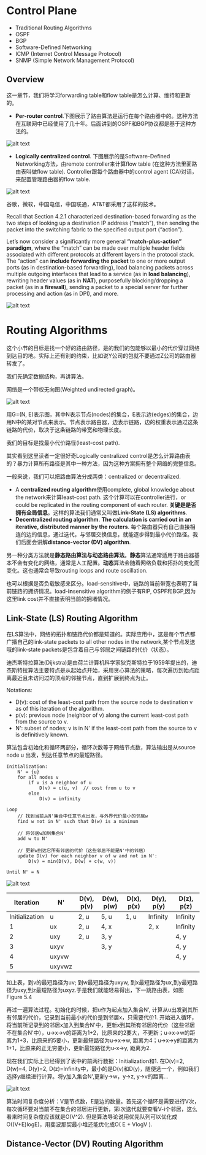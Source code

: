# Control Plane
- Traditional Routing Algorithms
- OSPF 
- BGP
- Software-Defined Networking
- ICMP (Internet Control Message Protocol)
- SNMP (Simple Network Management Protocol)

## Overview
这一章节，我们将学习forwarding table和flow table是怎么计算、维持和更新的。

- **Per-router control**.下图展示了路由算法是运行在每个路由器中的。这种方法在互联网中已经使用了几十年。后面讲到的OSPF和BGP协议都是基于这种方法的。

![alt text](./images/per-router-control.png)

- **Logically centralized control**. 下图展示的是Software-Defined Networking方法，由remote controller来计算flow table (在这种方法里面路由表叫做flow table). Controller跟每个路由器中的control agent (CA)对话，来配置管理路由器的flow table.

![alt text](./images/logically-centralized-control.png)

谷歌，微软，中国电信，中国联通，AT&T都采用了这样的技术。

Recall that Section 4.2.1 characterized destination-based forwarding as the two steps of looking up a destination IP address (“match”), then sending the packet into the switching fabric to the specified output port (“action”). 

Let’s now consider a significantly more general **“match-plus-action” paradigm**, where the “match” can be made over multiple header fields associated with different protocols at different layers in the protocol stack. The “action” can **include forwarding the packet** to one or more output ports (as in destination-based forwarding), load balancing packets across multiple outgoing interfaces that lead to a service (as in **load balancing**), rewriting header values (as in **NAT**), purposefully blocking/dropping a packet (as in a **firewall**), sending a packet to a special server for further processing and action (as in DPI), and more.

![alt text](./images/generalized-forwarding.png)

# Routing Algorithms
这个小节的目标是找一个好的路由路径，是的我们的包能够以最小的代价穿过网络到达目的地。实际上还有别的约束，比如说Y公司的包就不要通过Z公司的路由器转发了。

我们先确定数据结构，再讲算法。

网络是一个带权无向图(Weighted undirected graph)。

![alt text](./images/abstract-graph-model-of-a-computer-network.png)

用G=(N, E)表示图，其中N表示节点(nodes)的集合，E表示边(edges)的集合，边用N中的某对节点来表示。节点表示路由器，边表示链路，边的权重表示通过这条链路的代价，取决于这条链路的带宽和物理长度。

我们的目标是找最小代价路径(least-cost path). 

其实看到这里读者一定很好奇Logically centralized control是怎么计算路由表的？暴力计算所有路径是其中一种方法，因为这种方案拥有整个网络的完整信息。

一般来说，我们可以把路由算法分成两类：centralized or decentralized.

- A **centralized routing algorithm**使用complete, global knowledge about the network来计算least-cost path. 这个计算可以在controller进行，or could be replicated in the routing component of each router. **关键是是否拥有全局信息**。这样的算法我们通常又叫做**Link-State (LS) algorithms**.
- **Decentralized routing algorithm**. **The calculation is carried out in an iterative, distributed manner by the routers**. 每个路由器只有自己直接相连的边的信息，通过迭代，与邻居交换信息，就能逐步得到最小代价路径。我们后面会讲解**distance-vector (DV) algorithm**.

另一种分类方法就是**静态路由算法与动态路由算法**。**静态**算法通常适用于路由器基本不会有变化的网络，通常是人工配置。**动态**算法会随着网络负载和拓扑的变化而变化。这也通常会导致routing loops and route oscillation.

也可以根据是否负载敏感来区分。load-sensitive中，链路的当前带宽也表明了当前链路的拥挤情况。load-**in**sensitive algorithm的例子有RIP, OSPF和BGP,因为这里link cost并不直接表明当前的拥堵情况。

## Link-State (LS) Routing Algorithm

在LS算法中，网络的拓扑和链路代价都是知道的。实际应用中，这是每个节点都广播自己的link-state packets to all other nodes in the network,某个节点发送哦的link-state packets是包含着自己与邻居之间链路的代价（状态）。

迪杰斯特拉算法(Dijkstra)是由荷兰计算机科学家狄克斯特拉于1959年提出的，迪杰斯特拉算法主要特点是从起始点开始，采用贪心算法的策略，每次遍历到始点距离最近且未访问过的顶点的邻接节点，直到扩展到终点为止。

Notations:
- D(v): cost of the least-cost path from the source node to destination v as of this iteration of the algorithm.
- p(v): previous node (neighbor of v) along the current least-cost path from the source to v.
- N': subset of nodes; v is in N' if the least-cost path from the source to v is definitively known.

算法包含初始化和循环两部分，循环次数等于网络节点数，算法输出是从source node u 出发，到达任意节点的最短路径。

```
Initialization:
    N' = {u}
    for all nodes v
        if v is a neighbor of u
            D(v) = c(u, v)  // cost from u to v
        else
            D(v) = infinity

Loop
    // 找到当前从N'集合中任意节点出发，与外界代价最小的邻居w
    find w not in N' such that D(w) is a minimum    
    
    // 将邻居w加到集合N'
    add w to N' 

    // 更新w到达它所有邻居的代价（这些邻居不能是N'中的邻居）
    update D(v) for each neighbor v of w and not in N':
        D(v) = min(D(v), D(w) + c(w, v))

Until N' = N
```

![alt text](./images/abstract-graph-model-of-a-computer-network.png)

|   Iteration    | N'     | D(v), p(v) | D(w), p(w) | D(x), p(x) | D(y), p(y) | D(z), p(z) |
|----------------|--------|------------|------------|------------|------------|------------|
| Initialization | u      | 2, u       | 5, u       | 1, u       | Infinity   | Infinity   |
| 1              | ux     | 2, u       | 4, x       |            | 2, x       | Infinity   |
| 2              | uxy    | 2, u       | 3, y       |            |            | 4, y       |
| 3              | uxyv   |            | 3, y       |            |            | 4, y       |
| 4              | uxyvw  |            |            |            |            | 4, y       |
| 5              | uxyvwz |            |            |            |            |            |

如上表，到v的最短路径为uv; 到w最短路径为uxyw, 到x最短路径为ux,到y最短路径为uxy,到z最短路径为uxyz.于是我们就能轻易得出，下一跳路由表，如图Figure 5.4

再过一遍算法过程。初始化的时候，把u作为起点加入集合N', 计算从u出发到其所有邻居的代价，记录到当前最小的代价是到邻居x，只需要代价1. 开始进入循环，将当前所记录到的邻居x加入到集合N'中，更新x到其所有邻居的代价（这些邻居不在集合N'中），u->x->v的距离为1+2，比原来的2要大，不更新；u->x->w的距离为1+3，比原来的5要小，更新最短路径为u->x->w, 距离为4；u->x->y的距离为1+1，比原来的正无穷要小，更新最短路径为u-x->y, 距离为2.

现在我们实际上已经得到了表中的前两行数据：Initialization和1. 在D(v)=2, D(w)=4, D(y)=2, D(z)=Infinity中，最小的是D(v)和D(y)，随便选一个，例如我们选择y继续进行计算。将y加入集合N',更新y->w，y->z, y->v的距离...

![alt text](./images/least-cost-path-forwarding-table.png)

算法时间复杂度分析：V是节点数，E是边的数量。首先这个循环是需要进行V次，每次循环要对当前不在集合的邻居进行更新，第i次迭代就要查看V-i个邻居，这么看来时间复杂度应该就是O(V^2). 但是算法导论说用优先队列可以优化成O((V+E)logE)，用斐波那契最小堆还能优化成O( E + VlogV ).

## Distance-Vector (DV) Routing Algorithm


